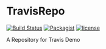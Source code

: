 # TravisRepo
[![Build Status](https://travis-ci.org/AjinkyaBapat/TravisRepo.svg?branch=master)](https://travis-ci.org/AjinkyaBapat/TravisRepo)
[![Packagist](https://img.shields.io/packagist/v/AjinkyaBapat/TravisRepo.svg)]()
[![license](https://img.shields.io/github/license/mashape/apistatus.svg?style=plastic)]()

A Repository for Travis Demo
